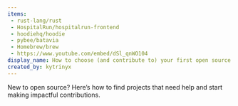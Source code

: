 ```yaml
---
items:
 - rust-lang/rust
 - HospitalRun/hospitalrun-frontend
 - hoodiehq/hoodie
 - pybee/batavia
 - Homebrew/brew
 - https://www.youtube.com/embed/dSl_qnWO104
display_name: How to choose (and contribute to) your first open source project
created_by: kytrinyx
---
```

New to open source? Here’s how to find projects that need help and start making impactful contributions.
